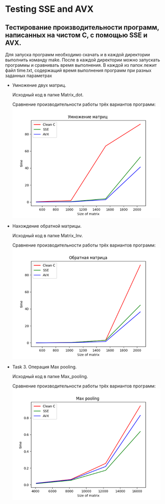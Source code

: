 # Testing SSE and AVX

## Тестирование производительности программ, написанных на чистом C, с помощью SSE и AVX.

Для запуска программ необходимо скачать и в каждой директории выполнить команду make. После в каждой директории можно запускать программы и сравнивать время выполнения.
В каждой из папок лежит файл time.txt, содержащий время выполнения программ при разных заданных параметрах
- Умножение двух матриц.
  
  Исходный код в папке Matrix_dot.
  
  Сравнение производительности работы трёх вариантов программ: 
  ![alt text](https://github.com/stupakdm/Training/blob/main/C_training/Matrix_dot/matrix_dot.png) 
  
- Нахождение обратной матрицы.
  
  Исходный код в папке Matrix_Inv.
  
  Сравнение производительности работы трёх вариантов программ: 
  ![alt text](https://github.com/stupakdm/Training/blob/main/C_training/Matrix_Inv/inv_matrix.png) 
  
- Task 3. Операция Max pooling.
  
  Исходный код в папке Max_pooling.
  
  Сравнение производительности работы трёх вариантов программ:
  ![alt text](https://github.com/stupakdm/Training/blob/main/C_training/Max_pooling/max_pooling.png)
  

